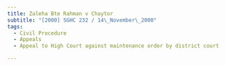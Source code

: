 ```yaml
---
title: Zaleha Bte Rahman v Chaytor 
subtitle: "[2000] SGHC 232 / 14\_November\_2000"
tags:
  - Civil Procedure
  - Appeals
  - Appeal to High Court against maintenance order by district court

---
```


